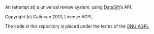 An (attempt at) a universal review system, using
[DataSift](http://www.datasift.com)’s API.

Copyright (c) Catincan 2013, License AGPL

The code in this repository is placed under the terms of the
[GNU AGPL](http://www.gnu.org/licenses/agpl-3.0.html)
